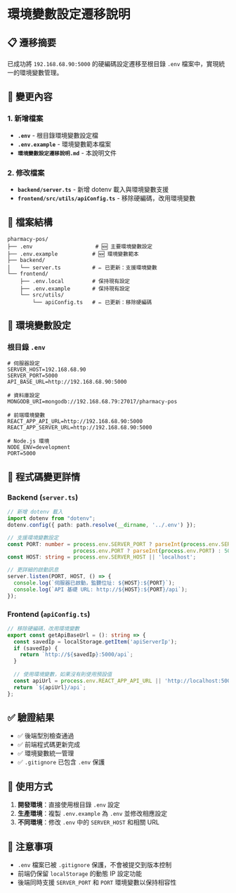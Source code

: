 # 環境變數設定遷移說明

## 📋 遷移摘要

已成功將 `192.168.68.90:5000` 的硬編碼設定遷移至根目錄 `.env` 檔案中，實現統一的環境變數管理。

## 🔧 變更內容

### 1. 新增檔案
- **`.env`** - 根目錄環境變數設定檔
- **`.env.example`** - 環境變數範本檔案
- **`環境變數設定遷移說明.md`** - 本說明文件

### 2. 修改檔案
- **`backend/server.ts`** - 新增 dotenv 載入與環境變數支援
- **`frontend/src/utils/apiConfig.ts`** - 移除硬編碼，改用環境變數

## 📁 檔案結構

```
pharmacy-pos/
├── .env                    # 🆕 主要環境變數設定
├── .env.example           # 🆕 環境變數範本
├── backend/
│   └── server.ts          # ✏️ 已更新：支援環境變數
└── frontend/
    ├── .env.local         # 保持現有設定
    ├── .env.example       # 保持現有設定
    └── src/utils/
        └── apiConfig.ts   # ✏️ 已更新：移除硬編碼
```

## 🎯 環境變數設定

### 根目錄 `.env`
```env
# 伺服器設定
SERVER_HOST=192.168.68.90
SERVER_PORT=5000
API_BASE_URL=http://192.168.68.90:5000

# 資料庫設定
MONGODB_URI=mongodb://192.168.68.79:27017/pharmacy-pos

# 前端環境變數
REACT_APP_API_URL=http://192.168.68.90:5000
REACT_APP_SERVER_URL=http://192.168.68.90:5000

# Node.js 環境
NODE_ENV=development
PORT=5000
```

## 🔄 程式碼變更詳情

### Backend (`server.ts`)
```typescript
// 新增 dotenv 載入
import dotenv from "dotenv";
dotenv.config({ path: path.resolve(__dirname, '../.env') });

// 支援環境變數設定
const PORT: number = process.env.SERVER_PORT ? parseInt(process.env.SERVER_PORT) : 
                     process.env.PORT ? parseInt(process.env.PORT) : 5000;
const HOST: string = process.env.SERVER_HOST || 'localhost';

// 更詳細的啟動訊息
server.listen(PORT, HOST, () => {
  console.log(`伺服器已啟動，監聽位址: ${HOST}:${PORT}`);
  console.log(`API 基礎 URL: http://${HOST}:${PORT}/api`);
});
```

### Frontend (`apiConfig.ts`)
```typescript
// 移除硬編碼，改用環境變數
export const getApiBaseUrl = (): string => {
  const savedIp = localStorage.getItem('apiServerIp');
  if (savedIp) {
    return `http://${savedIp}:5000/api`;
  }
  
  // 使用環境變數，如果沒有則使用預設值
  const apiUrl = process.env.REACT_APP_API_URL || 'http://localhost:5000';
  return `${apiUrl}/api`;
};
```

## ✅ 驗證結果

- ✅ 後端型別檢查通過
- ✅ 前端程式碼更新完成
- ✅ 環境變數統一管理
- ✅ `.gitignore` 已包含 `.env` 保護

## 🚀 使用方式

1. **開發環境**：直接使用根目錄 `.env` 設定
2. **生產環境**：複製 `.env.example` 為 `.env` 並修改相應設定
3. **不同環境**：修改 `.env` 中的 `SERVER_HOST` 和相關 URL

## 📝 注意事項

- `.env` 檔案已被 `.gitignore` 保護，不會被提交到版本控制
- 前端仍保留 `localStorage` 的動態 IP 設定功能
- 後端同時支援 `SERVER_PORT` 和 `PORT` 環境變數以保持相容性